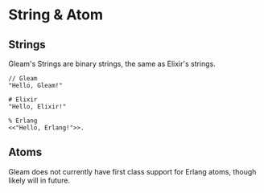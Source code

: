 # String & Atom

## Strings

Gleam's Strings are binary strings, the same as Elixir's strings.

```rust,noplaypen
// Gleam
"Hello, Gleam!"
```
```
# Elixir
"Hello, Elixir!"
```
```
% Erlang
<<"Hello, Erlang!">>.
```


## Atoms

Gleam does not currently have first class support for Erlang atoms, though
likely will in future.
